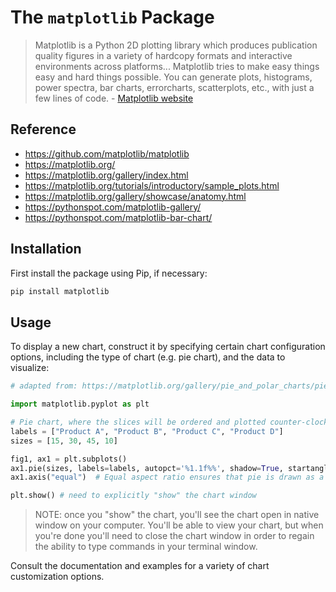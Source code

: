 # The `matplotlib` Package

> Matplotlib is a Python 2D plotting library which produces publication quality figures in a variety of hardcopy formats and interactive environments across platforms... Matplotlib tries to make easy things easy and hard things possible. You can generate plots, histograms, power spectra, bar charts, errorcharts, scatterplots, etc., with just a few lines of code. - [Matplotlib website](https://matplotlib.org/)

## Reference

  + https://github.com/matplotlib/matplotlib
  + https://matplotlib.org/
  + https://matplotlib.org/gallery/index.html
  + https://matplotlib.org/tutorials/introductory/sample_plots.html
  + https://matplotlib.org/gallery/showcase/anatomy.html
  + https://pythonspot.com/matplotlib-gallery/
  + https://pythonspot.com/matplotlib-bar-chart/

## Installation

First install the package using Pip, if necessary:

```sh
pip install matplotlib
```

## Usage

To display a new chart, construct it by specifying certain chart configuration options, including the type of chart (e.g. pie chart), and the data to visualize:

```py
# adapted from: https://matplotlib.org/gallery/pie_and_polar_charts/pie_features.html

import matplotlib.pyplot as plt

# Pie chart, where the slices will be ordered and plotted counter-clockwise:
labels = ["Product A", "Product B", "Product C", "Product D"]
sizes = [15, 30, 45, 10]

fig1, ax1 = plt.subplots()
ax1.pie(sizes, labels=labels, autopct='%1.1f%%', shadow=True, startangle=90)
ax1.axis("equal")  # Equal aspect ratio ensures that pie is drawn as a circle.

plt.show() # need to explicitly "show" the chart window
```

> NOTE: once you "show" the chart, you'll see the chart open in native window on your computer. You'll be able to view your chart, but when you're done you'll need to close the chart window in order to regain the ability to type commands in your terminal window.

Consult the documentation and examples for a variety of chart customization options.
